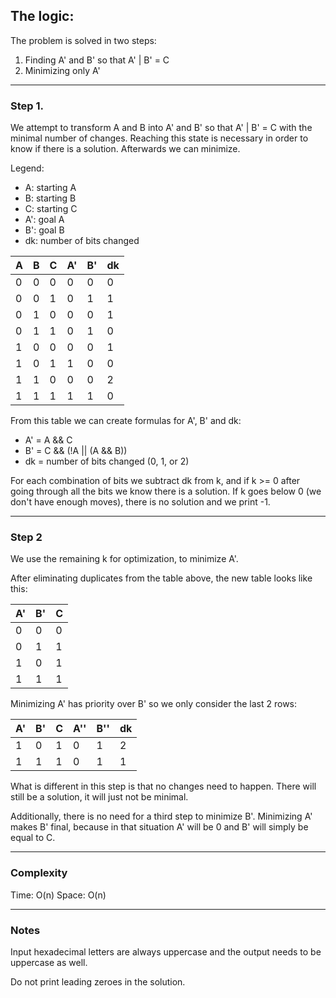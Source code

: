 ## The logic:

The problem is solved in two steps:
1. Finding A' and B' so that A' | B' = C
2. Minimizing only A'

---

### Step 1.

We attempt to transform A and B into A' and B' so that A' | B' = C with the minimal number of changes. Reaching this state is necessary in order to know if there is a solution. Afterwards we can minimize.

Legend:
- A: starting A
- B: starting B
- C: starting C
- A': goal A
- B': goal B
- dk: number of bits changed

| A | B | C | A' | B' | dk |
|---|---|---|----|----|----|
| 0 | 0 | 0 | 0 | 0 | 0 |
| 0 | 0 | 1 | 0 | 1 | 1 |
| 0 | 1 | 0 | 0 | 0 | 1 |
| 0 | 1 | 1 | 0 | 1 | 0 |
| 1 | 0 | 0 | 0 | 0 | 1 |
| 1 | 0 | 1 | 1 | 0 | 0 |
| 1 | 1 | 0 | 0 | 0 | 2 |
| 1 | 1 | 1 | 1 | 1 | 0 |

From this table we can create formulas for A', B' and dk:
- A' = A && C
- B' = C && (!A || (A && B))
- dk = number of bits changed (0, 1, or 2)

For each combination of bits we subtract dk from k, and if k >= 0 after going through all the bits we know there is a solution. If k goes below 0 (we don't have enough moves), there is no solution and we print -1.

---

### Step 2

We use the remaining k for optimization, to minimize A'.

After eliminating duplicates from the table above, the new table looks like this:

| A' | B' | C |
|----|----|---|
| 0 | 0 | 0 |
| 0 | 1 | 1 |
| 1 | 0 | 1 |
| 1 | 1 | 1 |

Minimizing A' has priority over B' so we only consider the last 2 rows:

| A' | B' | C | A'' | B'' | dk |
|----|----|---|-----|-----|----|
| 1 | 0 | 1 | 0 | 1 | 2 |
| 1 | 1 | 1 | 0 | 1 | 1 |

What is different in this step is that no changes need to happen. There will still be a solution, it will just not be minimal.

Additionally, there is no need for a third step to minimize B'. Minimizing A' makes B' final, because in that situation A' will be 0 and B' will simply be equal to C.

---

### Complexity

Time: O(n)
Space: O(n)

---

### Notes

Input hexadecimal letters are always uppercase and the output needs to be uppercase as well.

Do not print leading zeroes in the solution.
